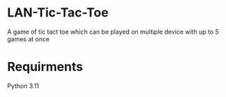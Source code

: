 # LAN-Tic-Tac-Toe
A game of tic tact toe which can be played on multiple device with up to 5 games at once

# Requirments
 Python 3.11
 
